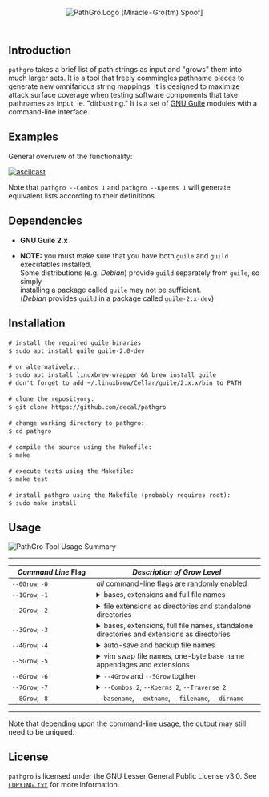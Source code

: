 <table translate="no" title="PathGro" name="pathgro-table" id="pgtable" style="border-color: yellow; border-collapse: separate; border-spacing: 8px; display: table">
  <tr>
    <td>
      <p align="center">
        <img height="32%" width="32%" src="https://raw.githubusercontent.com/decal/pathgro/master/assets/pathgro-logo.png" alt="PathGro Logo [Miracle-Gro(tm) Spoof]" title="DirBuster Path Food" crossorigin="anonymous" integrity="sha384-n6Qkb58C/K/kkDL0LNpsU9Vx0z6vTSQ9bjZx4VlrRE3FS7LH6J0TKqpm9h1S1L/1" />
      </p>
    </td>
  </tr>
</table>

## Introduction

`pathgro` takes a brief list of path strings as input and "grows" them into much
larger sets. It is a tool that freely commingles pathname pieces to generate new
omnifarious string mappings. It is designed to maximize attack surface coverage
when testing software components that take pathnames as input, ie. "dirbusting."
It is a set of [GNU Guile](https://gnu.org/software/guile "GNU's programming and extension language") modules with a command-line interface.

## Examples

General overview of the functionality:

[![asciicast](https://asciinema.org/a/InUx4vKTr0cUYyVYA5jlzVtZi.svg)](https://asciinema.org/a/InUx4vKTr0cUYyVYA5jlzVtZi)
<!-- <img src="https://raw.githubusercontent.com/decal/pathgro/master/assets/pathgro-demo.svg" alt="Terminal Recording Demonstrating Command Line Execution of PathGro Tool" title="Various Examples of Growing Path Lists" />  -->

Note that `pathgro --Combos 1` and `pathgro --Kperms 1` will generate equivalent lists according to their definitions.

## Dependencies

* **GNU Guile 2.x**

* **NOTE:** you must make sure that you have both `guile` and `guild` executables installed.\
Some distributions (e.g. *Debian*) provide `guild` separately from `guile`, so simply\
installing a package called `guile` may not be sufficient.\
(*Debian* provides `guild` in a package called `guile-2.x-dev`)

## Installation

``` shell
# install the required guile binaries
$ sudo apt install guile guile-2.0-dev

# or alternatively..
$ sudo apt install linuxbrew-wrapper && brew install guile 
# don't forget to add ~/.linuxbrew/Cellar/guile/2.x.x/bin to PATH

# clone the reposityory:
$ git clone https://github.com/decal/pathgro

# change working directory to pathgro:
$ cd pathgro

# compile the source using the Makefile:
$ make

# execute tests using the Makefile:
$ make test

# install pathgro using the Makefile (probably requires root):
$ sudo make install
```

## Usage

<img height="50%" width="50%" src="https://raw.githubusercontent.com/decal/pathgro/master/assets/pathgro-usage.png" alt="PathGro Tool Usage Summary" title="PathGro Command Line Options" crossorigin="anonymous" integrity="sha384-JohFyrL8uTZrufLN1XfVqcfhdngDWP2l/KJffx/D7PYtNNzohlEIO/biKyW2N6A8" />

* * *

|&nbsp;&nbsp;&nbsp;_Command&nbsp;Line_&nbsp;Flag&nbsp;&nbsp;| _Description of Grow Level_ 
|:-------------------------------------------|-----------------------------------------------------------------------
| `--0Grow`, `-0`                            | _all_ command-line flags are randomly enabled
| `--1Grow`, `-1`                            | <details><summary>bases, extensions and full file names</summary>`--basename`, `--extname`, `--filename`</details>
| `--2Grow`, `-2`                            | <details><summary>file extensions as directories and standalone directories</summary>`--dirname`, `--xtdirname`</details>
| `--3Grow`, `-3`                            | <details><summary>bases, extensions, full file names, standalone directories and extensions as directories</summary>`--basename`, `--extname`, `--filename`, `--dirname`, `--xtdirname`</details> 
| `--4Grow`, `-4`                            | <details><summary>auto-save and backup file names</summary>`--macos`, `--saves`</details>
| `--5Grow`, `-5`                            | <details><summary>vim swap file names, one-byte base name appendages and extensions</summary>`--generate`, `--vimswap`</details>
| `--6Grow`, `-6`                            | <details><summary>`--4Grow` and `--5Grow` togther</summary>`--macos`, `--saves`, `--generate`, `--vimswap`</details>
| `--7Grow`, `-7`                            | <details><summary>`--Combos 2`, `--Kperms 2`, `--Traverse 2`</summary>
| `--8Grow`, `-8`                            | `--basename`, `--extname`, `--filename`, `--dirname`

* * *

Note that depending upon the command-line usage, the output may still need to be uniqued. 

## License

`pathgro` is licensed under the GNU Lesser General Public License v3.0. See [`COPYING.txt`](https://github.com/decal/pathgro/blob/master/COPYING.txt "GPLv3") for more information.


